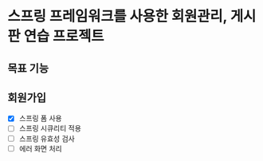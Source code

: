 # 스프링 프레임워크를 사용한 회원관리, 게시판 연습 프로젝트

## 목표 기능
## 회원가입

- [x]  스프링 폼 사용
- [ ]  스프링 시큐리티 적용
- [ ]  스프링 유효성 검사
- [ ]  에러 화면 처리